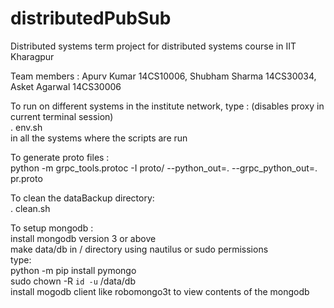 # distributedPubSub
Distributed systems term project for distributed systems course in IIT Kharagpur

Team members : 
Apurv Kumar 14CS10006,
Shubham Sharma 14CS30034,
Asket Agarwal 14CS30006

To run on different systems in the institute network, type : (disables proxy in current terminal session) <br />
. env.sh <br />
in all the systems where the scripts are run

To generate proto files : <br />
python -m grpc_tools.protoc -I proto/ --python_out=. --grpc_python_out=. pr.proto <br />

To clean the dataBackup directory: <br />
. clean.sh

To setup mongodb : <br />
install mongodb version 3 or above <br />
make data/db in / directory using nautilus or sudo permissions <br />
type: <br />
python -m pip install pymongo <br />
sudo chown -R `id -u` /data/db <br />
install mogodb client like robomongo3t to view contents of the mongodb
